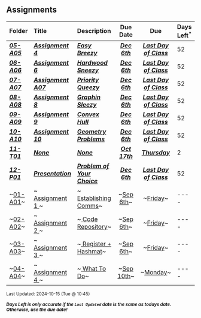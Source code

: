 ## Assignments

| Folder | Title | Description | Due Date | Due | Days Left<sup>*</sup> |
|:------|:------|:------|:-----:|:-----:|-----|
| ***<a href="https://github.com/rugbyprof/4883-Programming_Techniques/tree/master/Assignments/05-A05">05-A05</a>*** | ***<a href="https://github.com/rugbyprof/4883-Programming_Techniques/tree/master/Assignments/05-A05"> Assignment 4 </a>*** | ***<a href="https://github.com/rugbyprof/4883-Programming_Techniques/tree/master/Assignments/05-A05"> Easy Breezy</a>*** | ***<a href="https://github.com/rugbyprof/4883-Programming_Techniques/tree/master/Assignments/05-A05">Dec 6th</a>*** | ***<a href="https://github.com/rugbyprof/4883-Programming_Techniques/tree/master/Assignments/05-A05">Last Day of Class</a>*** | 52 |
| ***<a href="https://github.com/rugbyprof/4883-Programming_Techniques/tree/master/Assignments/06-A06">06-A06</a>*** | ***<a href="https://github.com/rugbyprof/4883-Programming_Techniques/tree/master/Assignments/06-A06"> Assignment 6 </a>*** | ***<a href="https://github.com/rugbyprof/4883-Programming_Techniques/tree/master/Assignments/06-A06"> Hardwood Sneezy</a>*** | ***<a href="https://github.com/rugbyprof/4883-Programming_Techniques/tree/master/Assignments/06-A06">Dec 6th</a>*** | ***<a href="https://github.com/rugbyprof/4883-Programming_Techniques/tree/master/Assignments/06-A06">Last Day of Class</a>*** | 52 |
| ***<a href="https://github.com/rugbyprof/4883-Programming_Techniques/tree/master/Assignments/07-A07">07-A07</a>*** | ***<a href="https://github.com/rugbyprof/4883-Programming_Techniques/tree/master/Assignments/07-A07"> Assignment A07 </a>*** | ***<a href="https://github.com/rugbyprof/4883-Programming_Techniques/tree/master/Assignments/07-A07"> Priority Queezy</a>*** | ***<a href="https://github.com/rugbyprof/4883-Programming_Techniques/tree/master/Assignments/07-A07">Dec 6th</a>*** | ***<a href="https://github.com/rugbyprof/4883-Programming_Techniques/tree/master/Assignments/07-A07">Last Day of Class</a>*** | 52 |
| ***<a href="https://github.com/rugbyprof/4883-Programming_Techniques/tree/master/Assignments/08-A08">08-A08</a>*** | ***<a href="https://github.com/rugbyprof/4883-Programming_Techniques/tree/master/Assignments/08-A08"> Assignment 8 </a>*** | ***<a href="https://github.com/rugbyprof/4883-Programming_Techniques/tree/master/Assignments/08-A08"> Graphin Sleezy</a>*** | ***<a href="https://github.com/rugbyprof/4883-Programming_Techniques/tree/master/Assignments/08-A08">Dec 6th</a>*** | ***<a href="https://github.com/rugbyprof/4883-Programming_Techniques/tree/master/Assignments/08-A08">Last Day of Class</a>*** | 52 |
| ***<a href="https://github.com/rugbyprof/4883-Programming_Techniques/tree/master/Assignments/09-A09">09-A09</a>*** | ***<a href="https://github.com/rugbyprof/4883-Programming_Techniques/tree/master/Assignments/09-A09"> Assignment 9 </a>*** | ***<a href="https://github.com/rugbyprof/4883-Programming_Techniques/tree/master/Assignments/09-A09"> Convex Hull</a>*** | ***<a href="https://github.com/rugbyprof/4883-Programming_Techniques/tree/master/Assignments/09-A09">Dec 6th</a>*** | ***<a href="https://github.com/rugbyprof/4883-Programming_Techniques/tree/master/Assignments/09-A09">Last Day of Class</a>*** | 52 |
| ***<a href="https://github.com/rugbyprof/4883-Programming_Techniques/tree/master/Assignments/10-A10">10-A10</a>*** | ***<a href="https://github.com/rugbyprof/4883-Programming_Techniques/tree/master/Assignments/10-A10"> Assignment 10 </a>*** | ***<a href="https://github.com/rugbyprof/4883-Programming_Techniques/tree/master/Assignments/10-A10"> Geometry Problems</a>*** | ***<a href="https://github.com/rugbyprof/4883-Programming_Techniques/tree/master/Assignments/10-A10">Dec 6th</a>*** | ***<a href="https://github.com/rugbyprof/4883-Programming_Techniques/tree/master/Assignments/10-A10">Last Day of Class</a>*** | 52 |
| ***<a href="https://github.com/rugbyprof/4883-Programming_Techniques/tree/master/Assignments/11-T01">11-T01</a>*** | ***<a href="https://github.com/rugbyprof/4883-Programming_Techniques/tree/master/Assignments/11-T01">None</a>*** | ***<a href="https://github.com/rugbyprof/4883-Programming_Techniques/tree/master/Assignments/11-T01">None</a>*** | ***<a href="https://github.com/rugbyprof/4883-Programming_Techniques/tree/master/Assignments/11-T01">Oct 17th</a>*** | ***<a href="https://github.com/rugbyprof/4883-Programming_Techniques/tree/master/Assignments/11-T01">Thursday</a>*** | 2 |
| ***<a href="https://github.com/rugbyprof/4883-Programming_Techniques/tree/master/Assignments/12-P01">12-P01</a>*** | ***<a href="https://github.com/rugbyprof/4883-Programming_Techniques/tree/master/Assignments/12-P01"> Presentation </a>*** | ***<a href="https://github.com/rugbyprof/4883-Programming_Techniques/tree/master/Assignments/12-P01"> Problem of Your Choice</a>*** | ***<a href="https://github.com/rugbyprof/4883-Programming_Techniques/tree/master/Assignments/12-P01">Dec 6th</a>*** | ***<a href="https://github.com/rugbyprof/4883-Programming_Techniques/tree/master/Assignments/12-P01">Last Day of Class</a>*** | 52 |
| ~<a href="https://github.com/rugbyprof/4883-Programming_Techniques/tree/master/Assignments/01-A01">01-A01</a>~ | ~<a href="https://github.com/rugbyprof/4883-Programming_Techniques/tree/master/Assignments/01-A01"> Assignment 1 </a>~ | ~<a href="https://github.com/rugbyprof/4883-Programming_Techniques/tree/master/Assignments/01-A01"> Establishing Comms</a>~ | ~<a href="https://github.com/rugbyprof/4883-Programming_Techniques/tree/master/Assignments/01-A01">Sep 6th</a>~ | ~<a href="https://github.com/rugbyprof/4883-Programming_Techniques/tree/master/Assignments/01-A01">Friday</a>~ | ---- |
| ~<a href="https://github.com/rugbyprof/4883-Programming_Techniques/tree/master/Assignments/02-A02">02-A02</a>~ | ~<a href="https://github.com/rugbyprof/4883-Programming_Techniques/tree/master/Assignments/02-A02"> Assignment 2 </a>~ | ~<a href="https://github.com/rugbyprof/4883-Programming_Techniques/tree/master/Assignments/02-A02"> Code Repository</a>~ | ~<a href="https://github.com/rugbyprof/4883-Programming_Techniques/tree/master/Assignments/02-A02">Sep 6th</a>~ | ~<a href="https://github.com/rugbyprof/4883-Programming_Techniques/tree/master/Assignments/02-A02">Friday</a>~ | ---- |
| ~<a href="https://github.com/rugbyprof/4883-Programming_Techniques/tree/master/Assignments/03-A03">03-A03</a>~ | ~<a href="https://github.com/rugbyprof/4883-Programming_Techniques/tree/master/Assignments/03-A03"> Assignment 3 </a>~ | ~<a href="https://github.com/rugbyprof/4883-Programming_Techniques/tree/master/Assignments/03-A03"> Register + Hashmat</a>~ | ~<a href="https://github.com/rugbyprof/4883-Programming_Techniques/tree/master/Assignments/03-A03">Sep 6th</a>~ | ~<a href="https://github.com/rugbyprof/4883-Programming_Techniques/tree/master/Assignments/03-A03">Friday</a>~ | ---- |
| ~<a href="https://github.com/rugbyprof/4883-Programming_Techniques/tree/master/Assignments/04-A04">04-A04</a>~ | ~<a href="https://github.com/rugbyprof/4883-Programming_Techniques/tree/master/Assignments/04-A04"> Assignment 4 </a>~ | ~<a href="https://github.com/rugbyprof/4883-Programming_Techniques/tree/master/Assignments/04-A04"> What To Do</a>~ | ~<a href="https://github.com/rugbyprof/4883-Programming_Techniques/tree/master/Assignments/04-A04">Sep 10th</a>~ | ~<a href="https://github.com/rugbyprof/4883-Programming_Techniques/tree/master/Assignments/04-A04">Monday</a>~ | ---- |

<sup>Last Updated: 2024-10-15 (Tue @ 10:45)</sup> 

<sup>***Days Left is only accurate if the `Last Updated` date is the same as todays date. Otherwise, use the due date!***</sup> 